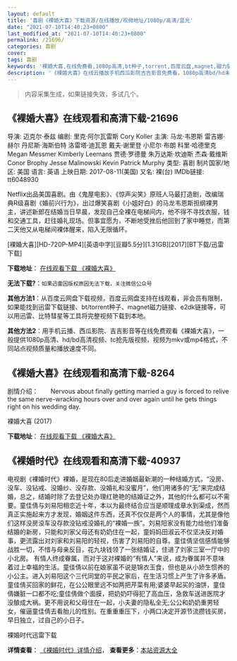 ```yaml
---
layout: default
title: '喜剧《裸婚大喜》下载资源/在线播放/视频地址/1080p/高清/蓝光'
date: "2021-07-10T14:40:23+0800"
last_modified_at: "2021-07-10T14:40:23+0800"
permalink: /21696/
categories: 喜剧
cover:
tags: 喜剧
keywords: '裸婚大喜,在线免费看,1080p高清,bt种子,torrent,百度云盘,magnet,磁力链,迅雷下载资源'
description: '《裸婚大喜》在线云播放手机西瓜影院吉吉影音免费看，1080p高清bd/hd未删减完整版和tc抢先枪版，mkv/mp4格式，附带bt/torrent种子、magnet/磁力链、百度云盘、网盘资源迅雷下载链接'
---
```


>内容采集生成，如果链接失效，多试几个。


## 《裸婚大喜》在线观看和高清下载-21696

导演: 迈克尔·泰兹 编剧: 里克·阿尔瓦雷斯 Cory Koller 主演: 马龙·韦恩斯 雷吉娜·赫尔 丹尼斯·海斯伯特 洛雷塔·迪瓦恩 戴夫·谢里登 小尼尔·布朗 科里·哈德里克 Megan Messmer Kimberly Leemans 贾德·罗德曼 朱万达斯·坎迪斯 杰森·戴维斯 Conor Brophy Jesse Malinowski Kevin Patrick Murphy 类型: 喜剧 制片国家/地区: 美国 语言: 英语 上映日期: 2017-08-11(美国) 又名: 裸(台) IMDb链接: tt6048930

Netflix出品美国喜剧。由《鬼屋电影》、《惊声尖笑》原班人马最打造剧，改编瑞典R级喜剧《婚前兴行为》，出过爆笑喜剧《小姐好白》的马龙韦恩斯担纲裸男主，讲述新郎在结婚当日早晨，发现自己全裸在电梯间内，他不得不寻找衣服，钱和交通工具，赶往婚礼现场。但事宜愿为，不断地受挫后他回到了家中睡觉，而第二天他又从电梯间裸体醒来，陷入无限循环。


[裸婚大喜][HD-720P-MP4][英语中字][豆瓣5.5分][1.31GB][2017][BT下载/迅雷下载]

**下载地址**： [在线观看下载 《裸婚大喜》](https://www.btdx8.com/torrent/lhdx_2017.html) 


**无法下载?**：`如果迅雷因版权原因无法下载，关注微信公众号 `

**其他方法1**：从百度云网盘下载视频，百度云网盘支持在线观看，非会员有限制，如果能找到迅雷下载链接、bt/torrent种子、magnet磁力链接、e2dk链接等，可以用迅雷、比特彗星等工具将完整视频下载到本地。

**其他方法2**：用手机云播、西瓜影院、吉吉影音等在线免费观看《裸婚大喜》，一般提供1080p高清、hd/bd高清视频、tc抢先版视频，视频为mkv或mp4格式，不同站点视频质量和播放速度不同。


## 《裸婚大喜》在线观看和高清下载-8264

剧情介绍：　　Nervous about finally getting married a guy is forced to relive the same nerve-wracking hours over and over again until he gets things right on his wedding day.


裸婚大喜 (2017)

**下载地址**： [在线观看下载 《裸婚大喜》](https://www.btbtdy.me/btdy/dy11312.html) 


## 《裸婚时代》在线观看和高清下载-40937

电视剧《裸婚时代》裸婚，是现在80后走进婚姻最新潮的一种结婚方式，“没房、没车、没钻戒、没婚纱、没存款、没婚礼和没蜜月”，他们用诸多的&ldquo;无&rdquo;来完成结婚，总之，结婚时除了去登记处办理红艳艳的结婚证之外，其他的什么都可以不需要。童佳倩与刘易阳相恋近十年，本以为最终结合应当是顺理成章水到渠成，然而真正实施起来方才发现，婚姻这件东西，还真不仅仅是两个人的事情，尤其是像他们这样没房没车没存款没钻戒没婚礼的“裸婚一族&rdquo;。刘易阳家没有能力给他们准备结婚的新房，只能和刘家父母还有奶奶住在一起，童妈妈田淑云不仅坚决反对婚事，更流露出对刘家和刘易阳的轻视，伤害了刘易阳的自尊。童佳倩坚信感情能够战胜一切，不惜与母亲反目，花九块钱领了一张结婚证，住进了刘家三室一厅中的小北房。 有情人终成眷属，而对于这对裸婚的“有情人&rdquo;来说，成为眷属并不意味着过上幸福的生活。童佳倩以前在娘家虽不说是锦衣玉食，但也是从小娇生惯养的小公主。进入刘易阳这个三代同堂的平民之家后，在生活习惯上产生了许多矛盾。童佳倩买回家的鲜花，在公公眼里远不如两把芹菜有用;婆婆早起买的油饼，童佳倩嫌脏一口都不吃;童佳倩做个面膜，把奶奶吓得犯了高血压，急救车送进医院才没酿成大祸。更不用说和父母住在一起，小夫妻的隐私全无;公公和奶奶重男轻女，催逼童佳倩去看胎儿的性别。在重重重压下，小两口决定开源节流攒钱买房，早日独立，过自己的小日子。


裸婚时代迅雷下载

**详情查看**： [《裸婚时代》详情介绍](/movie/40937/)， **查看更多**：[本站资源大全](/movie/t/all/)

